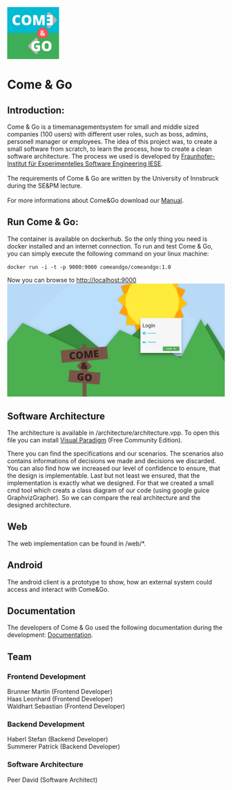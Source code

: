 <img src="https://github.com/peerdavid/ComeAndGo/blob/master/documentation/logo.jpg" width="120"/>

# Come & Go

## Introduction:

Come & Go is a timemanagementsystem for small and middle sized companies (100 users) with different user roles, such as boss, admins, personell manager or employees. The idea of this project was, to create a small software from scratch, to learn the process, how to create a clean software architecture. The process we used is developed by <a href="http://www.iese.fraunhofer.de/de/competencies/architecture/architekturkonstruktion.html">Fraunhofer-Institut für Experimentelles Software Engineering IESE</a>.
<br><br>
The requirements of Come & Go are written by the University of Innsbruck during the SE&PM lecture.
<br><br>
For more informations about Come&Go download our <a href="documentation/HandbuchComeGo.pdf">Manual</a>.

## Run Come & Go:
The container is available on dockerhub. So the only thing you need is docker installed and an internet connection.
To run and test Come & Go, you can simply execute the following command on your linux machine:
```
docker run -i -t -p 9000:9000 comeandgo/comeandgo:1.0
```
Now you can browse to <a href="http://localhost:9000">http://localhost:9000</a> <br>
<img src="https://github.com/peerdavid/ComeAndGo/blob/master/documentation/login_screen.png"/>



## Software Architecture
The architecture is available in /architecture/architecture.vpp. To open this file you can install <a href="https://www.visual-paradigm.com/">Visual Paradigm</a> (Free Community Edition).

There you can find the specifications and our scenarios. The scenarios also contains informations of decisions we made and decisions we discarded. You can also find how we increased our level of confidence to ensure, that the design is implementable.
Last but not least we ensured, that the implementation is exactly what we designed. For that we created a small cmd tool which creats a class diagram of our code (using google guice GraphvizGrapher). So we can compare the real architecture and the designed architecture.


## Web
The web implementation can be found in /web/*.

## Android
The android client is a prototype to show, how an external system could access and interact with Come&Go.

## Documentation
The developers of Come & Go used the following documentation during the development: <a href=https://github.com/peerdavid/ComeAndGo/wiki>Documentation</a>.


## Team
### Frontend Development
Brunner Martin (Frontend Developer)<br>
Haas Leonhard (Frontend Developer)<br>
Waldhart Sebastian (Frontend Developer)<br>

### Backend Development
Haberl Stefan (Backend Developer)<br>
Summerer Patrick (Backend Developer)<br>

### Software Architecture
Peer David (Software Architect)<br>

